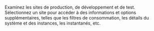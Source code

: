 Examinez les sites de production, de développement et de test. Sélectionnez un site pour accéder à des informations et options supplémentaires, telles que les filtres de consommation, les détails du système et des instances, les instantanés, etc.
